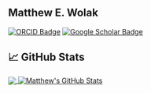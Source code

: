 ## Matthew E. Wolak

[![ORCID Badge](https://img.shields.io/badge/ORCID-iD-green)](https://orcid.org/0000-0002-7962-0071)
[![Google Scholar Badge](https://img.shields.io/badge/Google-Scholar-red)](https://scholar.google.com/citations?user=ru_ah2gAAAAJ&hl=en&oi=ao)

## &#x1f4c8; GitHub Stats
<a href="https://github.com/matthewwolak/matthewwolak">
  <img align="center" src="https://github-readme-stats.vercel.app/api/top-langs/?username=matthewwolak&hide=java,html,go, javascript,css&&layout=compact&title_color=ffffff&text_color=c9cacc&icon_color=2bbc8a&bg_color=1d1f21" />

<a href="https://github.com/matthewwolak/matthewwolak">
  <img align="center" src="https://github-readme-stats.vercel.app/api?username=matthewwolak&show_icons=true&line_height=27&count_private=true&title_color=ffffff&text_color=c9cacc&icon_color=2bbc8a&bg_color=1d1f21" alt="Matthew's GitHub Stats" />
</a>

<!--
**matthewwolak/matthewwolak** is a ✨ _special_ ✨ repository because its `README.md` (this file) appears on your GitHub profile.

Here are some ideas to get you started:

- 🔭 I’m currently working on ...
- 🌱 I’m currently learning ...
- 👯 I’m looking to collaborate on ...
- 🤔 I’m looking for help with ...
- 💬 Ask me about ...
- 📫 How to reach me: ...
- 😄 Pronouns: ...
- ⚡ Fun fact: ...
-->

